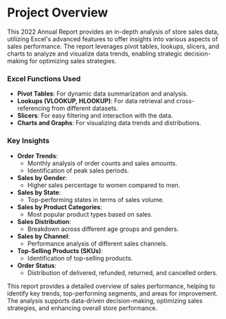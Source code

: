 # **Project Overview**

This 2022 Annual Report provides an in-depth analysis of store sales data, utilizing Excel's advanced features to offer insights into various aspects of sales performance. The report leverages pivot tables, lookups, slicers, and charts to analyze and visualize data trends, enabling strategic decision-making for optimizing sales strategies.

### Excel Functions Used

- **Pivot Tables**: For dynamic data summarization and analysis.
- **Lookups (VLOOKUP, HLOOKUP)**: For data retrieval and cross-referencing from different datasets.
- **Slicers**: For easy filtering and interaction with the data.
- **Charts and Graphs**: For visualizing data trends and distributions.

### Key Insights

- **Order Trends**:
    - Monthly analysis of order counts and sales amounts.
    - Identification of peak sales periods.
- **Sales by Gender**:
    - Higher sales percentage to women compared to men.
- **Sales by State**:
    - Top-performing states in terms of sales volume.
- **Sales by Product Categories**:
    - Most popular product types based on sales.
- **Sales Distribution**:
    - Breakdown across different age groups and genders.
- **Sales by Channel**:
    - Performance analysis of different sales channels.
- **Top-Selling Products (SKUs)**:
    - Identification of top-selling products.
- **Order Status**:
    - Distribution of delivered, refunded, returned, and cancelled orders.

This report provides a detailed overview of sales performance, helping to identify key trends, top-performing segments, and areas for improvement. The analysis supports data-driven decision-making, optimizing sales strategies, and enhancing overall store performance.

